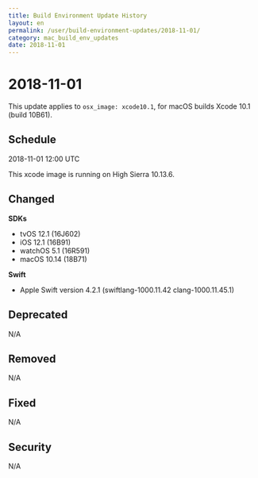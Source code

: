 ```yaml
---
title: Build Environment Update History
layout: en
permalink: /user/build-environment-updates/2018-11-01/
category: mac_build_env_updates
date: 2018-11-01
---
```


# 2018-11-01

This update applies to `osx_image: xcode10.1`, for macOS builds
Xcode 10.1 (build 10B61).

## Schedule

2018-11-01 12:00 UTC

This xcode image is running on High Sierra 10.13.6.

## Changed

**SDKs**
- tvOS 12.1 (16J602)
- iOS 12.1 (16B91)
- watchOS 5.1 (16R591)
- macOS 10.14 (18B71)

**Swift**
- Apple Swift version 4.2.1 (swiftlang-1000.11.42 clang-1000.11.45.1)

## Deprecated

N/A

## Removed

N/A

## Fixed

N/A

## Security

N/A
